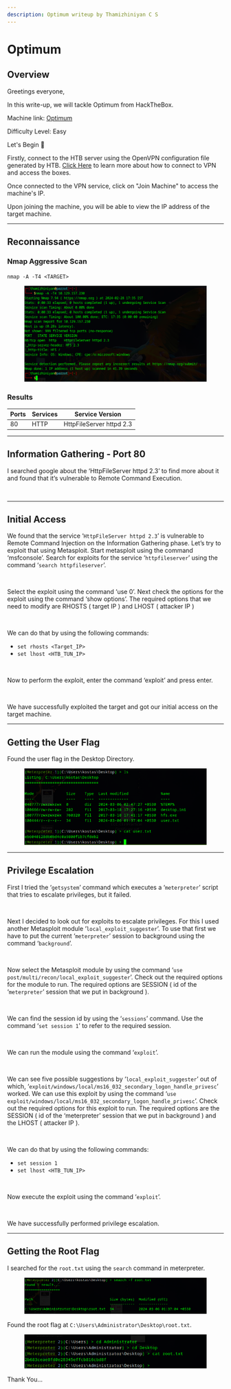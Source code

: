 ```yaml
---
description: Optimum writeup by Thamizhiniyan C S
---
```


# Optimum

## Overview

Greetings everyone,

In this write-up, we will tackle Optimum from HackTheBox.

Machine link: [Optimum](https://app.hackthebox.com/machines/6)

Difficulty Level: Easy

Let's Begin 🙌

Firstly, connect to the HTB server using the OpenVPN configuration file generated by HTB.  [Click Here](https://help.hackthebox.com/en/articles/5185687-introduction-to-lab-access) to learn more about how to connect to VPN and access the boxes.

Once connected to the VPN service, click on "Join Machine" to access the machine's IP.

Upon joining the machine, you will be able to view the IP address of the target machine.

***

## Reconnaissance

### Nmap Aggressive Scan

`nmap -A -T4 <TARGET>`

<figure><img src="../../.gitbook/assets/Untitled (24).png" alt=""><figcaption></figcaption></figure>

### **Results**

| Ports | Services | Service Version          |
| ----- | -------- | ------------------------ |
| 80    | HTTP     | HttpFileServer httpd 2.3 |

***

## Information Gathering - Port 80

I searched google about the ‘HttpFileServer httpd 2.3’ to find more about it and found that it’s vulnerable to Remote Command Execution.

<figure><img src="https://lh7-us.googleusercontent.com/wsvMbREhRs_7WXeiw80stcRe29Kv0HYvzJNzg-iJWSCVn0KSQ2oUEnvpHMzXSY2Z_vAEW8TzMnp9SLFCQcQ6bSnbDOJyLo4UQpb6cpD_-wlNutzKvenyezouE7a3a5h84xlpE3oyuCmCfcSDAng7n-c" alt=""><figcaption></figcaption></figure>

***

## Initial Access

We found that the service ‘`HttpFileServer httpd 2.3`’ is vulnerable to Remote Command Injection on the Information Gathering phase. Let’s try to exploit that using Metasploit. Start metasploit using the command ‘msfconsole’. Search for exploits for the service ‘`httpfileserver`’ using the command ‘`search httpfileserver`’.

<figure><img src="https://lh7-us.googleusercontent.com/CpQxdFaUUqydPxikpG5xfFRgVy6hph9N5-HGn7PmmzgGP5vKLm0SGgFb4H2MGm4w_RLy7oY7Xd4uWJtPzgFrNXxTGszqfacLwp0_mGqnEoDMoCmhC3SRE3H6aVQ_f7kAujgeH4xPk7fEiBBkrFvWSzk" alt=""><figcaption></figcaption></figure>

Select the exploit using the command ‘use 0’. Next check the options for the exploit using the command ‘show options’. The required options that we need to modify are RHOSTS ( target IP ) and LHOST ( attacker IP )

<figure><img src="https://lh7-us.googleusercontent.com/brqfCYZUK3Tpnh5gHwvqsMvVmyCUhc3oMh-ip5MnSROThR1dw_GJgV-qximlSq0X9y8K_49KsEAO1c1JzdklJySZRncAef0F5uyo22XYm_wgBdPTqr8tgwq_RXDaN57ZyuEXt42Tl12SLgBAUOcgd34" alt=""><figcaption></figcaption></figure>

We can do that by using the following commands:

* `set rhosts <Target_IP>`
* `set lhost <HTB_TUN_IP>`

<figure><img src="https://lh7-us.googleusercontent.com/-STh8i0ztDdFP313C4ENDOp6Afeef0cRtMocqtAFFSdobRXiEaL0ijHTQJ0tmpeYVXT-1hJ14AppYXzRtVxj7k4cld1-3Y02RHs7x0WGSBOakcQh3SfAXhNNFO_WjEzg1WyXzf_BIF9ylMrUl9Q7Vx0" alt=""><figcaption></figcaption></figure>

Now to perform the exploit, enter the command ‘exploit’ and press enter.

<figure><img src="https://lh7-us.googleusercontent.com/0vgK-Zy_QLqgJDEpVRBoRMXvUyliTkXqqWR3F2vaHBPjXVMg9Xc1qiENPjX8JSGF0Ax076k5iqBp9Vy7nBUMMOeKRbjMwqEmVy7dlUSnbsVssjxNXZFxf5U9jS1sLRx19yjIGAXHV8rQQ5i4oDz2CgM" alt=""><figcaption></figcaption></figure>

We have successfully exploited the target and got our initial access on the target machine.

***

## Getting the User Flag

Found the user flag in the Desktop Directory.

<figure><img src="../../.gitbook/assets/Untitled 8 (19).png" alt=""><figcaption></figcaption></figure>

***

## Privilege Escalation

First I tried the ‘`getsystem`’ command which executes a ‘`meterpreter`’ script that tries to escalate privileges, but it failed.

<figure><img src="https://lh7-us.googleusercontent.com/nF7VaqmM30NBXSpK_0yVrgGETDfe-UjlnxyN0obg3lKTxTDUcF6btDA9rSVrVYzRXNrMHI90QUus6n6bZx6_iruFLICLzStkVsqlNcGL5GNqR8TgSx4qH3-xB_sxUglYOIjONUbSZPTuDrRll9lG4jA" alt=""><figcaption></figcaption></figure>

Next I decided to look out for exploits to escalate privileges. For this I used another Metasploit module ‘`local_exploit_suggester`’. To use that first we have to put the current ‘`meterpreter`’ session to background using the command ‘`background`’.

<figure><img src="https://lh7-us.googleusercontent.com/cn5VKYboxXHZdRvEkOUVZ8kceaGsxzE0zgZ2Q16mPEYEp3cP6mBB4rRfd6-4WYL-qjQEGpupePuxWVaktoN5M6fHDpmyFE43I0KVfs4E_6b2Xyu5AbFZzKW2MAq34x3fKdmHN0dIaxBPahzE5upSLOY" alt=""><figcaption></figcaption></figure>

Now select the Metasploit module by using the command ‘`use post/multi/recon/local_exploit_suggester`’. Check out the required options for the module to run. The required options are SESSION ( id of the ‘`meterpreter`’ session that we put in background ).

<figure><img src="https://lh7-us.googleusercontent.com/JBG43SQNQ1wZugSuINNwyRxWD80hQDH6CuWxZeLIHO5NasMAOCF7OwdV4J4DGktZSIM-_rJfBNYKEoTtDzDnr37Gg6gZv8lnLecPEoIeqxY7TrhAJc6jBXV82GQyuUBUo7m52EyEpskpCz4oaXR9ryI" alt=""><figcaption></figcaption></figure>

We can find the session id by using the ‘`sessions`’ command. Use the command ‘`set session 1`’ to refer to the required session.

<figure><img src="https://lh7-us.googleusercontent.com/pjHrRPtdmNANMiHj1IVc7szL6t8A6OqHsMOVPmkKO1iReLvCqCa0OsS4CGjHEbWHvM2r-HJpKMN42Ioj2c8fRxgDH6kO7Zdf4qm2Wi7FfUW7CpktPNXyU-W7Ay4V1291p-c3PdK5n3_y14bMDcVlUis" alt=""><figcaption></figcaption></figure>

We can run the module using the command ‘`exploit`’.

<figure><img src="https://lh7-us.googleusercontent.com/1POGrSisQglJV2N3-OZVodj4zjjju-SY0mTzOweWyIBofyqkV4MdOzhCRgrvmhr3yJrk7Y629h0zGLgHZokcx3xsVY9UvXWfVPn6Urn3vGkmYY22RAvUs1dcbSuhC4SyRC8pnmtvwJatqVTY-xTDkj0" alt=""><figcaption></figcaption></figure>

We can see five possible suggestions by ‘`local_exploit_suggester`’ out of which, ‘`exploit/windows/local/ms16_032_secondary_logon_handle_privesc`’ worked. We can use this exploit by using the command ‘`use exploit/windows/local/ms16_032_secondary_logon_handle_privesc`’. Check out the required options for this exploit to run. The required options are the SESSION ( id of the ‘meterpreter’ session that we put in background ) and the LHOST ( attacker IP ).

<figure><img src="https://lh7-us.googleusercontent.com/igofn4eH2UKEYv0G9Az0cSGaobu2yeR3ADcR5o8jR9VCt_8C8b8zg9RV7qhHcKnrPnIRje2dPVl0TnHoWIsdlXw0XYpbq1mNpIPtgumUFbVT-svevRXxISzbR-MkDr6HPVdf9fZ0Mdj6mWIZ2YV6BPw" alt=""><figcaption></figcaption></figure>

We can do that by using the following commands:

* `set session 1`
* `set lhost <HTB_TUN_IP>`

<figure><img src="https://lh7-us.googleusercontent.com/wNVItxsUi0pPeAzsESeVbUYxIjLeWiHwd-prBCWMwivUK5HPEiV58zDkqU_m-GxxAydnsSJUMb2139TZGAmJBsRxKzw1G8w1JMIeBKOIDmv3uij6KspDQIw7P_4d6-o62Y_Gbx-bb7mfzUaaeeuDOMQ" alt=""><figcaption></figcaption></figure>

Now execute the exploit using the command ‘`exploit`’.

<figure><img src="https://lh7-us.googleusercontent.com/d89wkoiPb2llW0RPMDFJLTDAmyN5dm7Dad9f2SnqArIxT3qH0m_9fTbxe5jJeqVaXsz7XupWNEnp_nIIG_FonWNmuhxwmXLFMHXt4hyqBGGG2v7qMmSNOwwFIzfZkHbWT3dAZx4Pipq-i51PxNw7SdM" alt=""><figcaption></figcaption></figure>

We have successfully performed privilege escalation.

***

## Getting the Root Flag

I searched for the `root.txt` using the `search` command in meterpreter.

<figure><img src="../../.gitbook/assets/Untitled 17 (13).png" alt=""><figcaption></figcaption></figure>

Found the root flag at `C:\Users\Administrator\Desktop\root.txt`.

<figure><img src="../../.gitbook/assets/Untitled 18 (13).png" alt=""><figcaption></figcaption></figure>

Thank You...
